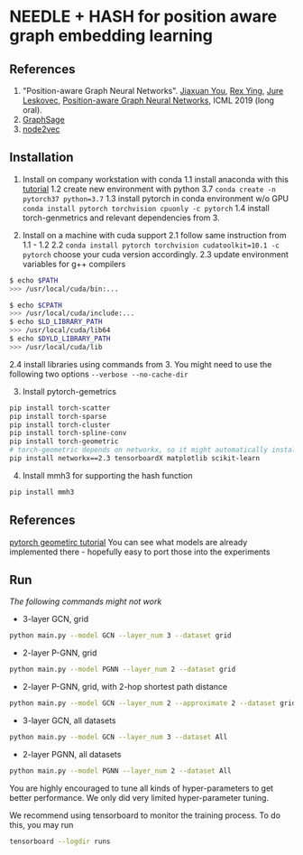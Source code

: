 # NEEDLE + HASH for position aware graph embedding learning
## References
1. "Position-aware Graph Neural Networks".
[Jiaxuan You](https://cs.stanford.edu/~jiaxuan/), [Rex Ying](https://cs.stanford.edu/people/rexy/), [Jure Leskovec](https://cs.stanford.edu/people/jure/index.html), [Position-aware Graph Neural Networks](http://proceedings.mlr.press/v97/you19b/you19b.pdf), ICML 2019 (long oral).
2. [GraphSage](https://cs.stanford.edu/people/jure/pubs/graphsage-nips17.pdf)
3. [node2vec](https://cs.stanford.edu/~jure/pubs/node2vec-kdd16.pdf)

## Installation
1. Install on company workstation with conda
1.1 install anaconda with this [tutorial](https://docs.anaconda.com/anaconda/install/)
1.2 create new environment with python 3.7 `conda create -n pytorch37 python=3.7`
1.3 install pytorch in conda environment w/o GPU `conda install pytorch torchvision cpuonly -c pytorch`
1.4 install torch-genmetrics and relevant dependencies from 3.

2. Install on a machine with cuda support
2.1 follow same instruction from 1.1 - 1.2 
2.2 `conda install pytorch torchvision cudatoolkit=10.1 -c pytorch` choose your cuda version accordingly.
2.3 update environment variables for g++ compilers 
```Bash
$ echo $PATH
>>> /usr/local/cuda/bin:...

$ echo $CPATH
>>> /usr/local/cuda/include:...
$ echo $LD_LIBRARY_PATH
>>> /usr/local/cuda/lib64
$ echo $DYLD_LIBRARY_PATH
>>> /usr/local/cuda/lib
```

2.4 install libraries using commands from 3. You might need to use the following two options
`--verbose --no-cache-dir`

3. Install pytorch-gemetrics
```Bash
pip install torch-scatter
pip install torch-sparse
pip install torch-cluster
pip install torch-spline-conv
pip install torch-geometric
# torch-geometric depends on networkx, so it might automatically install networkx==2.4, you can try pip install torch-geometric==1.1.2 or uninstall networkx 2.4 and install networkx 2.3)k
pip install networkx==2.3 tensorboardX matplotlib scikit-learn
```

4. Install mmh3 for supporting the hash function
```Bash
pip install mmh3
```

## References
[pytorch geometirc tutorial](https://github.com/rusty1s/pytorch_geometric)
You can see what models are already implemented there - hopefully easy to port those into the experiments


## Run
_The following commands might not work_
- 3-layer GCN, grid
```bash
python main.py --model GCN --layer_num 3 --dataset grid
```
- 2-layer P-GNN, grid
```bash
python main.py --model PGNN --layer_num 2 --dataset grid
```
- 2-layer P-GNN, grid, with 2-hop shortest path distance
```bash
python main.py --model GCN --layer_num 2 --approximate 2 --dataset grid
```
- 3-layer GCN, all datasets
```bash
python main.py --model GCN --layer_num 3 --dataset All
```
- 2-layer PGNN, all datasets
```bash
python main.py --model PGNN --layer_num 2 --dataset All
```
You are highly encouraged to tune all kinds of hyper-parameters to get better performance. We only did very limited hyper-parameter tuning.

We recommend using tensorboard to monitor the training process. To do this, you may run
```bash
tensorboard --logdir runs
```
